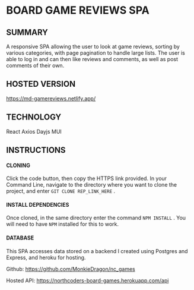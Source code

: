 # BOARD GAME REVIEWS SPA

## SUMMARY

A responsive SPA allowing the user to look at game reviews, sorting by various categories, with page pagination to handle large lists. The user is able to log in and can then like reviews and comments, as well as post comments of their own.

## HOSTED VERSION

https://md-gamereviews.netlify.app/

## TECHNOLOGY

React
Axios
Dayjs
MUI

## INSTRUCTIONS

#### CLONING

Click the code button, then copy the HTTPS link provided. In your Command Line, navigate to the directory where you want to clone the project, and enter `GIT CLONE REP_LINK_HERE` .

#### INSTALL DEPENDENCIES

Once cloned, in the same directory enter the command `NPM INSTALL` . You will need to have `NPM` installed for this to work.

#### DATABASE

This SPA accesses data stored on a backend I created using Postgres and Express, and heroku for hosting.

Github:
https://github.com/MonkieDragon/nc_games

Hosted API:
https://northcoders-board-games.herokuapp.com/api
